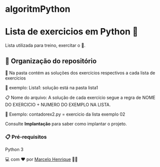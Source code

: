 # algoritmPython

# Lista de exercicios em Python :snake:

Lista utilizada para treino, exercitar o 🧠.

## 🚀 Organização do repositório
📂 Na pasta contém as soluções dos exercícios respectivos a cada lista de exercícios

🎱 exemplo: Lista1: solução está na pasta lista1

📋 Nome do arquivo: A solução de cada exercício segue a regra de NOME DO EXERCICIO + NUMERO DO EXEMPLO NA LISTA.

🎱 Exemplo: contadorex2.py = exercicio da lista exemplo 02
 

Consulte **Implantação** para saber como implantar o projeto.

### 📋 Pré-requisitos

Python 3 


💻 com ❤️ por [Marcelo Henrique](https://mclohrk.github.io/) 🏴‍☠️